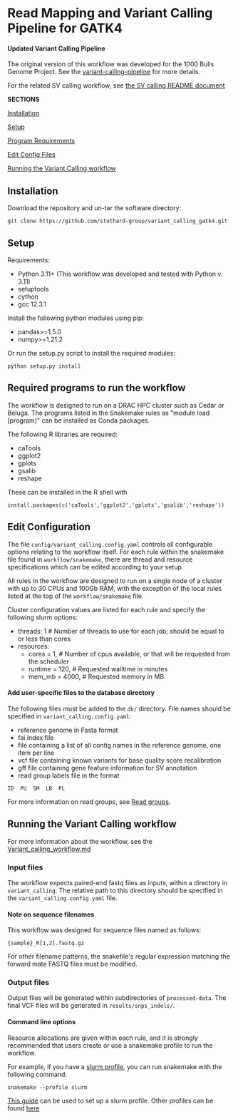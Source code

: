 # Read Mapping and Variant Calling Pipeline for GATK4

#### Updated Variant Calling Pipeline

The original version of this workflow was developed for the 1000 Bulls Genome Project. 
See the [variant-calling-pipeline](https://github.com/stothard-group/variant-calling-pipeline) 
for more details.

For the related SV calling workflow, see [the SV calling README document](SV_calling_README.md)

**SECTIONS**

[Installation](#installation)

[Setup](#setup)

[Program Requirements](#required-programs-to-run-the-workflow)

[Edit Config Files](#edit-configuration)

[Running the Variant Calling workflow](#running-the-variant-calling-workflow)


## Installation

Download the repository and un-tar the software directory:

```
git clone https://github.com/stothard-group/variant_calling_gatk4.git

```

## Setup

Requirements:
- Python 3.11+ (This workflow was developed and tested with Python v. 3.11)
- setuptools
- cython
- gcc 12.3.1

Install the following python modules using pip:
- pandas>=1.5.0
- numpy>=1.21.2

Or run the setup.py script to install the required modules:

`python setup.py install`


## Required programs to run the workflow

The workflow is designed to run on a DRAC HPC cluster such as Cedar or Beluga. 
The programs listed in the Snakemake rules as "module load [program]" can be 
installed as Conda packages. 

The following R libraries are required:

- caTools
- ggplot2
- gplots
- gsalib
- reshape

These can be installed in the R shell with 

`install.packages(c('caTools','ggplot2','gplots','gsalib','reshape'))`


## Edit Configuration

The file `config/variant_calling.config.yaml` controls all configurable options 
relating to the workflow itself. For each rule within the snakemake file found in 
`workflow/snakemake`, there are thread and resource specifications which can be 
edited according to your setup. 

All rules in the workflow are designed to run on a single node of a cluster 
with up to 30 CPUs 
and 100Gb RAM, with the exception of the local rules listed at the top of the 
`workflow/snakemake` file. 

Cluster configuration values are listed for each rule and specify the 
following slurm options:
- threads: 1 # Number of threads to use for each job; should be equal to or less than cores
- resources:
	- cores = 1,  # Number of cpus available, or that will be requested from the scheduler
	- runtime = 120,  # Requested walltime in minutes
	- mem_mb = 4000,  # Requested memory in MB

#### Add user-specific files to the database directory

The following files must be added to the `db/` directory.
File names should be specified in `variant_calling.config.yaml`:

- reference genome in Fasta format
- fai index file
- file containing a list of all contig names in the reference 
genome, one item per line
- vcf file containing known variants for base quality score recalibration
- gff file containing gene feature information for SV annotation
- read group labels file in the format 

```
ID	PU	SM	LB	PL
```
For more information on read groups, see [Read groups](https://gatk.broadinstitute.org/hc/en-us/articles/360035890671-Read-groups).

## Running the Variant Calling workflow

For more information about the workflow, see the [Variant_calling_workflow.md](Variant_calling_workflow.md)

### Input files

The workflow expects paired-end fastq files as inputs, within a directory 
in `variant_calling`. The relative path to this directory should be specified 
in the `variant_calling.config.yaml` file.


#### Note on sequence filenames

This workflow was designed for sequence files named as follows:

`{sample}_R[1,2].fastq.gz`

For other filename patterns, the snakefile's regular expression matching the 
forward mate FASTQ files must be modified.

### Output files

Output files will be generated within subdirectories of `processed-data`. The final 
VCF files will be generated in `results/snps_indels/`.

#### Command line options

Resource allocations are given within each rule, and it is strongly 
recommended that users create or use a snakemake profile to run the workflow.

For example, if you have a [slurm profile](https://github.com/Snakemake-Profiles/slurm), 
you can run snakemake with the following command:
```
snakemake --profile slurm
```

[This guide](https://github.com/stothard-group/variant-calling-pipeline/blob/master/slurm_setup.md) 
can be used to set up a slurm profile. Other profiles can be found [here](https://github.com/snakemake-profiles/doc)
